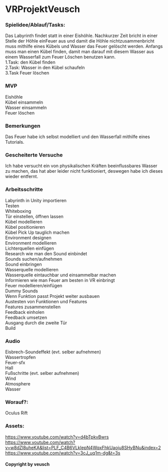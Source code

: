# VRProjektVeusch

### Spielidee/Ablauf/Tasks: 
Das Labyrinth findet statt in einer Eishöhle. Nachkurzer Zeit bricht in einer Stelle der Höhle einFeuer aus und damit die Höhle nichtzusammenbricht muss mithilfe eines Kübels und Wasser das Feuer gelöscht werden. Anfangs muss man einen Kübel finden, damit man darauf mit diesem Wasser aus einem Wasserfall zum Feuer Löschen benutzen kann.<br>
1.Task: den Kübel finden <br>
2.Task: Wasser in den Kübel schaufeln<br>
3.Task Feuer löschen<br>

### MVP
Eishöhle<br>
Kübel einsammeln<br>
Wasser einsammeln<br>
Feuer löschen<br>

### Bemerkungen
Das Feuer habe ich selbst modelliert und den Wasserfall mithilfe eines Tutorials.

### Gescheiterte Versuche
Ich habe versucht ein von physikalischen Kräften beeinflussbares Wasser zu machen, das hat aber leider nicht funktioniert, deswegen habe ich dieses wieder entfernt.


### Arbeitsschritte
Labyrinth in Unity importieren<br>
Testen<br>
Whiteboxing<br>
Tür einstellen, öffnen lassen<br>
Kübel modellieren<br>
Kübel positionieren<br>
Kübel Pick Up tauglich machen<br>
Environment designen<br>
Environment modellieren<br>
Lichterquellen einfügen<br>
Research wie man den Sound einbindet<br>
Sounds suchen/aufnehmen<br>
Sound einbringen<br>
Wasserquelle modellieren<br>
Wasserquelle eintauchbar und einsammelbar machen<br>
Informieren wie man Feuer am besten in VR einbringt<br>
Feuer modellieren/einfügen<br>
Dummy Sounds<br>
Wenn Funktion passt Projekt weiter ausbauen<br>
Austesten von Funktionen und Features<br>
Features zusammenstellen<br>
Feedback einholen<br>
Feedback umsetzen<br>
Ausgang durch die zweite Tür<br>
Build<br>

### Audio
Eisbrech-Soundeffekt (evt. selber aufnehmen)<br>
Wassertropfen<br>
Feuer-sfx<br>
Hall<br>
Fußschritte (evt. selber aufnehmen)<br>
Wind<br>
Atmosphere<br>
Wasser<br>

### Worauf?: 
Oculus Rift


### Assets: 
https://www.youtube.com/watch?v=d4bTpkvBwrs <br>
https://www.youtube.com/watch?v=w8dZl8uheKA&list=PLF_C4B6VLkIepN4WqxFhkUaoju8SHyBNu&index=2 <br>
https://www.youtube.com/watch?v=3cJ_uq1m-dg&t=3s



#### Copyright by veusch 
